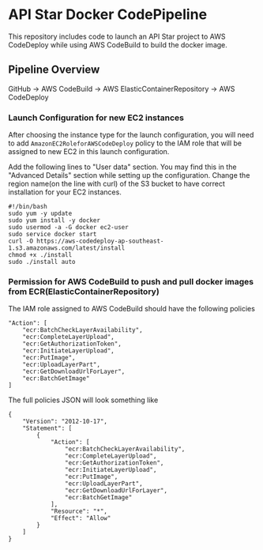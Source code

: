 # API Star Docker CodePipeline
This repository includes code to launch an API Star project to AWS CodeDeploy while using AWS CodeBuild to build the docker image.

## Pipeline Overview
GitHub -> AWS CodeBuild -> AWS ElasticContainerRepository -> AWS CodeDeploy

### Launch Configuration for new EC2 instances
After choosing the instance type for the launch configuration, you will need to add `AmazonEC2RoleforAWSCodeDeploy` policy to the IAM role that will be assigned to new EC2 in this launch configuration.

Add the following lines to "User data" section. You may find this in the "Advanced Details" section while setting up the configuration. Change the region name(on the line with curl) of the S3 bucket to have correct installation for your EC2 instances.
```
#!/bin/bash
sudo yum -y update
sudo yum install -y docker
sudo usermod -a -G docker ec2-user
sudo service docker start
curl -O https://aws-codedeploy-ap-southeast-1.s3.amazonaws.com/latest/install
chmod +x ./install
sudo ./install auto
```

### Permission for AWS CodeBuild to push and pull docker images from ECR(ElasticContainerRepository)
The IAM role assigned to AWS CodeBuild should have the following policies
```
"Action": [
    "ecr:BatchCheckLayerAvailability",
    "ecr:CompleteLayerUpload",
    "ecr:GetAuthorizationToken",
    "ecr:InitiateLayerUpload",
    "ecr:PutImage",
    "ecr:UploadLayerPart",
    "ecr:GetDownloadUrlForLayer",
    "ecr:BatchGetImage"
]
```
The full policies JSON will look something like
```
{
    "Version": "2012-10-17",
    "Statement": [
        {
            "Action": [
                "ecr:BatchCheckLayerAvailability",
                "ecr:CompleteLayerUpload",
                "ecr:GetAuthorizationToken",
                "ecr:InitiateLayerUpload",
                "ecr:PutImage",
                "ecr:UploadLayerPart",
                "ecr:GetDownloadUrlForLayer",
                "ecr:BatchGetImage"
            ],
            "Resource": "*",
            "Effect": "Allow"
        }
    ]
}
```
